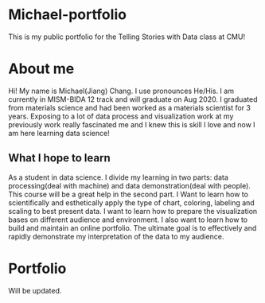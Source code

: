 # Michael-portfolio
This is my public portfolio for the Telling Stories with Data class at CMU!

# About me
Hi! My name is Michael(Jiang) Chang. I use pronounces He/His. I am currently in MISM-BIDA 12 track and will graduate on Aug 2020. I graduated from materials science and had been worked as a materials scientist for 3 years. Exposing to a lot of data process and visualization work at my previously work really fascinated me and I knew this is skill I love and now I am here learning data science!

## What I hope to learn
As a student in data science. I divide my learning in two parts: data processing(deal with machine) and data demonstration(deal with people). This course will be a great help in the second part. I Want to learn how to scientifically and esthetically apply the type of chart, coloring, labeling and scaling to best present data. I want to learn how to prepare the visualization bases on different audience and environment. I also want to learn how to build and maintain an online portfolio. The ultimate goal is to effectively and rapidly demonstrate my interpretation of the data to my audience.

# Portfolio
Will be updated. 
